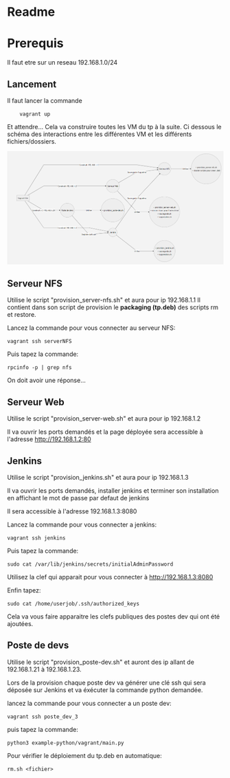 # Readme

# Prerequis 

Il faut etre sur un reseau 192.168.1.0/24

## Lancement

Il faut lancer la commande 

```
    vagrant up
```

Et attendre...  Cela va construire toutes les VM du tp à la suite. 
Ci dessous le schéma des interactions entre les différentes VM et les différents fichiers/dossiers.

![Schema vms](schema.png)

## Serveur NFS 

Utilise le script "provision_server-nfs.sh" et aura pour ip 192.168.1.1
Il contient dans son script de provision le __packaging (tp.deb)__ des scripts rm et restore.

Lancez la commande pour vous connecter au serveur NFS: 
```
vagrant ssh serverNFS
```
Puis tapez la commande: 
```
rpcinfo -p | grep nfs
```
On doit avoir une réponse...

## Serveur Web

Utilise le script "provision_server-web.sh" et aura pour ip 192.168.1.2

Il va ouvrir les ports demandés et la page déployée sera accessible à l'adresse http://192.168.1.2:80

## Jenkins

Utilise le script "provision_jenkins.sh" et aura pour ip 192.168.1.3

Il va ouvrir les ports demandés, installer jenkins et terminer son installation en affichant le mot de passe par defaut de jenkins

Il sera accessible à l'adresse 192.168.1.3:8080

Lancez la commande pour vous connecter a jenkins: 
```
vagrant ssh jenkins
```
Puis tapez la commande: 
```
sudo cat /var/lib/jenkins/secrets/initialAdminPassword
```
Utilisez la clef qui apparait pour vous connecter à http://192.168.1.3:8080

Enfin tapez:
```
sudo cat /home/userjob/.ssh/authorized_keys
```
Cela va vous faire apparaitre les clefs publiques des postes dev qui ont été ajoutées.

## Poste de devs

Utilise le script "provision_poste-dev.sh" et auront des ip allant de 192.168.1.21 à 192.168.1.23.

Lors de la provision chaque poste dev va générer une clé ssh qui sera déposée sur Jenkins et va éxécuter la commande python demandée.

lancez la commande pour vous connecter a un poste dev: 
```
vagrant ssh poste_dev_3
```
puis tapez la commande: 
```
python3 example-python/vagrant/main.py
```
Pour vérifier le déploiement du tp.deb en automatique:
```
rm.sh <fichier>
```
